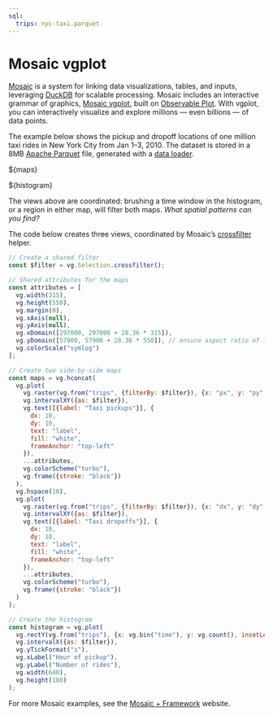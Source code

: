 ```yaml
---
sql:
  trips: nyc-taxi.parquet
---
```


# Mosaic vgplot <a href="https://github.com/observablehq/framework/releases/tag/v1.3.0" class="observablehq-version-badge" data-version="^1.3.0" title="Added in 1.3.0"></a>

[Mosaic](https://uwdata.github.io/mosaic/) is a system for linking data visualizations, tables, and inputs, leveraging [DuckDB](./duckdb) for scalable processing. Mosaic includes an interactive grammar of graphics, [Mosaic vgplot](https://uwdata.github.io/mosaic/vgplot/), built on [Observable Plot](./plot). With vgplot, you can interactively visualize and explore millions — even billions — of data points.

The example below shows the pickup and dropoff locations of one million taxi rides in New York City from Jan 1–3, 2010. The dataset is stored in a 8MB [Apache Parquet](./arrow#apache-parquet) file, generated with a [data loader](../loaders).

${maps}

${histogram}

The views above are coordinated: brushing a time window in the histogram, or a region in either map, will filter both maps. _What spatial patterns can you find?_

The code below creates three views, coordinated by Mosaic’s [crossfilter](https://uwdata.github.io/mosaic/api/core/selection.html#selection-crossfilter) helper.

```js echo
// Create a shared filter
const $filter = vg.Selection.crossfilter();

// Shared attributes for the maps
const attributes = [
  vg.width(315),
  vg.height(550),
  vg.margin(0),
  vg.xAxis(null),
  vg.yAxis(null),
  vg.xDomain([297000, 297000 + 28.36 * 315]),
  vg.yDomain([57900, 57900 + 28.36 * 550]), // ensure aspect ratio of 1
  vg.colorScale("symlog")
];

// Create two side-by-side maps
const maps = vg.hconcat(
  vg.plot(
    vg.raster(vg.from("trips", {filterBy: $filter}), {x: "px", y: "py", imageRendering: "pixelated"}),
    vg.intervalXY({as: $filter}),
    vg.text([{label: "Taxi pickups"}], {
      dx: 10,
      dy: 10,
      text: "label",
      fill: "white",
      frameAnchor: "top-left"
    }),
    ...attributes,
    vg.colorScheme("turbo"),
    vg.frame({stroke: "black"})
  ),
  vg.hspace(10),
  vg.plot(
    vg.raster(vg.from("trips", {filterBy: $filter}), {x: "dx", y: "dy", imageRendering: "pixelated"}),
    vg.intervalXY({as: $filter}),
    vg.text([{label: "Taxi dropoffs"}], {
      dx: 10,
      dy: 10,
      text: "label",
      fill: "white",
      frameAnchor: "top-left"
    }),
    ...attributes,
    vg.colorScheme("turbo"),
    vg.frame({stroke: "black"})
  )
);

// Create the histogram
const histogram = vg.plot(
  vg.rectY(vg.from("trips"), {x: vg.bin("time"), y: vg.count(), insetLeft: 0.5, insetRight: 0.5}),
  vg.intervalX({as: $filter}),
  vg.yTickFormat("s"),
  vg.xLabel("Hour of pickup"),
  vg.yLabel("Number of rides"),
  vg.width(640),
  vg.height(100)
);
```

For more Mosaic examples, see the [Mosaic + Framework](https://uwdata.github.io/mosaic-framework-example/) website.
